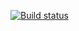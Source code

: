 [![Build status](https://ci.appveyor.com/api/projects/status/q4cp4l5lj5k6fl4p?svg=true)](https://ci.appveyor.com/project/Ksenia-Mesh/react-lifecycleandworkingwithhttp)
